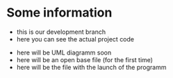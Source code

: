 # Some information

 * this is our development branch
 * here you can see the actual project code 
 + here will be UML diagramm soon
 + here will be an open base file (for the first time)
 + here will be the file with the launch of the programm
